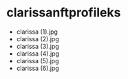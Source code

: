 # clarissanftprofileks
- clarissa (1).jpg
- clarissa (2).jpg
- clarissa (3).jpg
- clarissa (4).jpg
- clarissa (5).jpg
- clarissa (6).jpg

